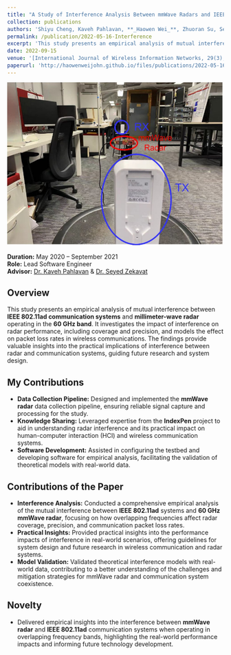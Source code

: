 ```yaml
---
title: "A Study of Interference Analysis Between mmWave Radars and IEEE 802.11 AD at 60 GHz Bands."
collection: publications
authors: 'Shiyu Cheng, Kaveh Pahlavan, **_Haowen Wei_**, Zhuoran Su, Seyed Reza Zekavat, and Ali Abedi'
permalink: /publication/2022-05-16-Interference
excerpt: 'This study presents an empirical analysis of mutual interference between IEEE 802.11ad communication and millimeter-wave radar in the 60 GHz band. It examines the impact of interference on radar coverage and precision, and models the effect on packet loss rates in wireless communications.'
date: 2022-09-15
venue: '[International Journal of Wireless Information Networks, 29(3), 2022.](https://link.springer.com/article/10.1007/s10776-022-00564-9)'
paperurl: 'http://haowenweijohn.github.io/files/publications/2022-05-16-Interference.pdf'
---
```


![TeaserImage](../images/publications/2022-05-16-Interference-Teaser.png)

**Duration:** May 2020 – September 2021  
**Role:** Lead Software Engineer  
**Advisor:** [Dr. Kaveh Pahlavan](https://en.wikipedia.org/wiki/Kaveh_Pahlavan) & [Dr. Seyed Zekavat](https://www.wpi.edu/people/faculty/rezaz)

## Overview
This study presents an empirical analysis of mutual interference between **IEEE 802.11ad communication systems** and **millimeter-wave radar** operating in the **60 GHz band**. It investigates the impact of interference on radar performance, including coverage and precision, and models the effect on packet loss rates in wireless communications. The findings provide valuable insights into the practical implications of interference between radar and communication systems, guiding future research and system design.

## My Contributions
- **Data Collection Pipeline:** Designed and implemented the **mmWave radar** data collection pipeline, ensuring reliable signal capture and processing for the study.
- **Knowledge Sharing:** Leveraged expertise from the **IndexPen** project to aid in understanding radar interference and its practical impact on human-computer interaction (HCI) and wireless communication systems.
- **Software Development:** Assisted in configuring the testbed and developing software for empirical analysis, facilitating the validation of theoretical models with real-world data.

## Contributions of the Paper
- **Interference Analysis:** Conducted a comprehensive empirical analysis of the mutual interference between **IEEE 802.11ad** systems and **60 GHz mmWave radar**, focusing on how overlapping frequencies affect radar coverage, precision, and communication packet loss rates.
- **Practical Insights:** Provided practical insights into the performance impacts of interference in real-world scenarios, offering guidelines for system design and future research in wireless communication and radar systems.
- **Model Validation:** Validated theoretical interference models with real-world data, contributing to a better understanding of the challenges and mitigation strategies for mmWave radar and communication system coexistence.

## Novelty
- Delivered empirical insights into the interference between **mmWave radar** and **IEEE 802.11ad** communication systems when operating in overlapping frequency bands, highlighting the real-world performance impacts and informing future technology development.
